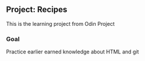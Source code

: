 ## Project: Recipes 

This is the learning project from Odin Project 

### Goal 

Practice earlier earned knowledge about HTML and git 